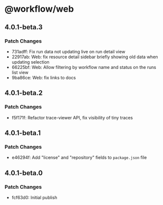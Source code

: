 # @workflow/web

## 4.0.1-beta.3

### Patch Changes

- 731adff: Fix run data not updating live on run detail view
- 22917ab: Web: fix resource detail sidebar briefly showing old data when updating selection
- 66225bf: Web: Allow filtering by workflow name and status on the runs list view
- 9ba86ce: Web: fix links to docs

## 4.0.1-beta.2

### Patch Changes

- f5f171f: Refactor trace-viewer API, fix visibility of tiny traces

## 4.0.1-beta.1

### Patch Changes

- e46294f: Add "license" and "repository" fields to `package.json` file

## 4.0.1-beta.0

### Patch Changes

- fcf63d0: Initial publish

